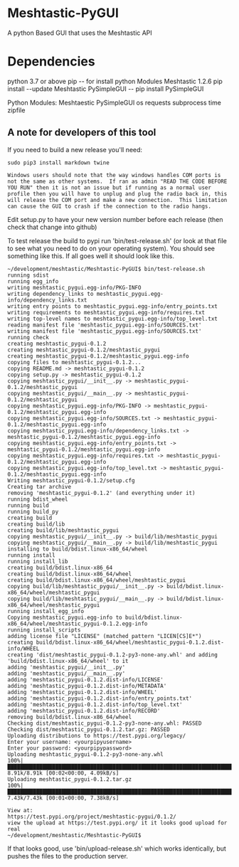 # Meshtastic-PyGUI
A python Based GUI that uses the Meshtastic API


# Dependencies
python 3.7 or above
pip -- for install python Modules
Meshtastic 1.2.6   pip install --update Meshtastic
PySimpleGUI --  pip install PySimpleGUI



Python Modules:
  Meshtaestic
  PySimpleGUI
  os
  requests
  subprocess
  time
  zipfile

## A note for developers of this tool

If you need to build a new release you'll need:
```
sudo pip3 install markdown twine
```

```
Windows users should note that the way windows handles COM ports is not the same as other systems.  If ran as admin "READ THE CODE BEFORE YOU RUN" then it is not an issue but if running as a normal user profile then you will have to unplug and plug the radio back in, this will release the COM port and make a new connection.  This limitation can cause the GUI to crash if the connection to the radio hangs.
```

Edit setup.py to have your new version number before each release (then check that change into github)

To test release the build to pypi run 'bin/test-release.sh' (or look at that file to see what you need to do on your operating system).  You should see something like this.  If all goes well it should look like this.

```
~/development/meshtastic/Meshtastic-PyGUI$ bin/test-release.sh
running sdist
running egg_info
writing meshtastic_pygui.egg-info/PKG-INFO
writing dependency_links to meshtastic_pygui.egg-info/dependency_links.txt
writing entry points to meshtastic_pygui.egg-info/entry_points.txt
writing requirements to meshtastic_pygui.egg-info/requires.txt
writing top-level names to meshtastic_pygui.egg-info/top_level.txt
reading manifest file 'meshtastic_pygui.egg-info/SOURCES.txt'
writing manifest file 'meshtastic_pygui.egg-info/SOURCES.txt'
running check
creating meshtastic_pygui-0.1.2
creating meshtastic_pygui-0.1.2/meshtastic_pygui
creating meshtastic_pygui-0.1.2/meshtastic_pygui.egg-info
copying files to meshtastic_pygui-0.1.2...
copying README.md -> meshtastic_pygui-0.1.2
copying setup.py -> meshtastic_pygui-0.1.2
copying meshtastic_pygui/__init__.py -> meshtastic_pygui-0.1.2/meshtastic_pygui
copying meshtastic_pygui/__main__.py -> meshtastic_pygui-0.1.2/meshtastic_pygui
copying meshtastic_pygui.egg-info/PKG-INFO -> meshtastic_pygui-0.1.2/meshtastic_pygui.egg-info
copying meshtastic_pygui.egg-info/SOURCES.txt -> meshtastic_pygui-0.1.2/meshtastic_pygui.egg-info
copying meshtastic_pygui.egg-info/dependency_links.txt -> meshtastic_pygui-0.1.2/meshtastic_pygui.egg-info
copying meshtastic_pygui.egg-info/entry_points.txt -> meshtastic_pygui-0.1.2/meshtastic_pygui.egg-info
copying meshtastic_pygui.egg-info/requires.txt -> meshtastic_pygui-0.1.2/meshtastic_pygui.egg-info
copying meshtastic_pygui.egg-info/top_level.txt -> meshtastic_pygui-0.1.2/meshtastic_pygui.egg-info
Writing meshtastic_pygui-0.1.2/setup.cfg
Creating tar archive
removing 'meshtastic_pygui-0.1.2' (and everything under it)
running bdist_wheel
running build
running build_py
creating build
creating build/lib
creating build/lib/meshtastic_pygui
copying meshtastic_pygui/__init__.py -> build/lib/meshtastic_pygui
copying meshtastic_pygui/__main__.py -> build/lib/meshtastic_pygui
installing to build/bdist.linux-x86_64/wheel
running install
running install_lib
creating build/bdist.linux-x86_64
creating build/bdist.linux-x86_64/wheel
creating build/bdist.linux-x86_64/wheel/meshtastic_pygui
copying build/lib/meshtastic_pygui/__init__.py -> build/bdist.linux-x86_64/wheel/meshtastic_pygui
copying build/lib/meshtastic_pygui/__main__.py -> build/bdist.linux-x86_64/wheel/meshtastic_pygui
running install_egg_info
Copying meshtastic_pygui.egg-info to build/bdist.linux-x86_64/wheel/meshtastic_pygui-0.1.2.egg-info
running install_scripts
adding license file "LICENSE" (matched pattern "LICEN[CS]E*")
creating build/bdist.linux-x86_64/wheel/meshtastic_pygui-0.1.2.dist-info/WHEEL
creating 'dist/meshtastic_pygui-0.1.2-py3-none-any.whl' and adding 'build/bdist.linux-x86_64/wheel' to it
adding 'meshtastic_pygui/__init__.py'
adding 'meshtastic_pygui/__main__.py'
adding 'meshtastic_pygui-0.1.2.dist-info/LICENSE'
adding 'meshtastic_pygui-0.1.2.dist-info/METADATA'
adding 'meshtastic_pygui-0.1.2.dist-info/WHEEL'
adding 'meshtastic_pygui-0.1.2.dist-info/entry_points.txt'
adding 'meshtastic_pygui-0.1.2.dist-info/top_level.txt'
adding 'meshtastic_pygui-0.1.2.dist-info/RECORD'
removing build/bdist.linux-x86_64/wheel
Checking dist/meshtastic_pygui-0.1.2-py3-none-any.whl: PASSED
Checking dist/meshtastic_pygui-0.1.2.tar.gz: PASSED
Uploading distributions to https://test.pypi.org/legacy/
Enter your username: <yourpipyusername>
Enter your password: <yourpipypassword>
Uploading meshtastic_pygui-0.1.2-py3-none-any.whl
100%|████████████████████████████████████████████████████████████████████████████████████████████████████████████████████████████████| 8.91k/8.91k [00:02<00:00, 4.09kB/s]
Uploading meshtastic_pygui-0.1.2.tar.gz
100%|████████████████████████████████████████████████████████████████████████████████████████████████████████████████████████████████| 7.43k/7.43k [00:01<00:00, 7.38kB/s]

View at:
https://test.pypi.org/project/meshtastic-pygui/0.1.2/
view the upload at https://test.pypi.org/ it it looks good upload for real
~/development/meshtastic/Meshtastic-PyGUI$
```

If that looks good, use 'bin/upload-release.sh' which works identically, but pushes the files to the production server.
